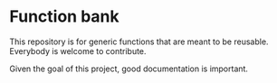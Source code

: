# Function bank

This repository is for generic functions that are meant to be reusable. Everybody is welcome to contribute.

Given the goal of this project, good documentation is important.